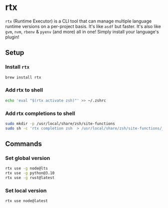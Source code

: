 # rtx

`rtx` (Runtime Executor) is a CLI tool that can manage multiple language runtime versions on a per-project basis. It's like `asdf` but faster. It's also like `gvm`, `nvm`, `rbenv` & `pyenv` (and more) all in one! Simply install your language's plugin!

## Setup

### Install `rtx`

```sh
brew install rtx
```

### Add rtx to shell

```sh
echo 'eval "$(rtx activate zsh)"' >> ~/.zshrc
```

### Add rtx completions to shell

```sh
sudo mkdir -p /usr/local/share/zsh/site-functions
sudo sh -c 'rtx completion zsh  > /usr/local/share/zsh/site-functions/_rtx'
```

## Commands

### Set global version

```sh
rtx use -g node@lts
rtx use -g python@3.10
rtx use -g rust@latest
```

### Set local version

```sh
rtx use node@latest
```
